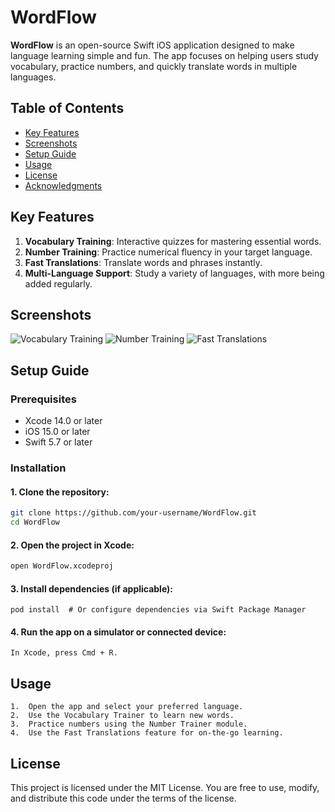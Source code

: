 # WordFlow

**WordFlow** is an open-source Swift iOS application designed to make language learning simple and fun. The app focuses on helping users study vocabulary, practice numbers, and quickly translate words in multiple languages.

## Table of Contents
- [Key Features](#key-features)
- [Screenshots](#screenshots)
- [Setup Guide](#setup-guide)
- [Usage](#usage)
- [License](#license)
- [Acknowledgments](#acknowledgments)

## Key Features
1. **Vocabulary Training**: Interactive quizzes for mastering essential words.
2. **Number Training**: Practice numerical fluency in your target language.
3. **Fast Translations**: Translate words and phrases instantly.
4. **Multi-Language Support**: Study a variety of languages, with more being added regularly.

## Screenshots

<!-- Replace with actual screenshots -->
![Vocabulary Training](path-to-screenshot1.png)
![Number Training](path-to-screenshot2.png)
![Fast Translations](path-to-screenshot3.png)

## Setup Guide

### Prerequisites
- Xcode 14.0 or later
- iOS 15.0 or later
- Swift 5.7 or later

### Installation
#### 1. Clone the repository:
   ```bash
   git clone https://github.com/your-username/WordFlow.git
   cd WordFlow
   ```
#### 2. Open the project in Xcode:
   ```bash
   open WordFlow.xcodeproj
   ```
#### 3. Install dependencies (if applicable):
   ```
   pod install  # Or configure dependencies via Swift Package Manager
   ```
#### 4. Run the app on a simulator or connected device:
   ```
   In Xcode, press Cmd + R.
   ```

## Usage
	1.	Open the app and select your preferred language.
	2.	Use the Vocabulary Trainer to learn new words.
	3.	Practice numbers using the Number Trainer module.
	4.	Use the Fast Translations feature for on-the-go learning.

 ## License
 This project is licensed under the MIT License. You are free to use, modify, and distribute this code under the terms of the license.

